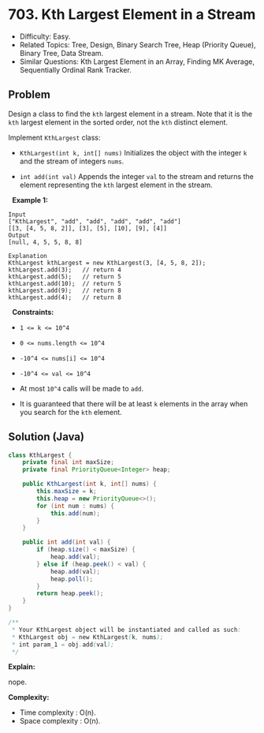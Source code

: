 # 703. Kth Largest Element in a Stream

- Difficulty: Easy.
- Related Topics: Tree, Design, Binary Search Tree, Heap (Priority Queue), Binary Tree, Data Stream.
- Similar Questions: Kth Largest Element in an Array, Finding MK Average, Sequentially Ordinal Rank Tracker.

## Problem

Design a class to find the ```kth``` largest element in a stream. Note that it is the ```kth``` largest element in the sorted order, not the ```kth``` distinct element.

Implement ```KthLargest``` class:


	
- ```KthLargest(int k, int[] nums)``` Initializes the object with the integer ```k``` and the stream of integers ```nums```.
	
- ```int add(int val)``` Appends the integer ```val``` to the stream and returns the element representing the ```kth``` largest element in the stream.


 
**Example 1:**

```
Input
["KthLargest", "add", "add", "add", "add", "add"]
[[3, [4, 5, 8, 2]], [3], [5], [10], [9], [4]]
Output
[null, 4, 5, 5, 8, 8]

Explanation
KthLargest kthLargest = new KthLargest(3, [4, 5, 8, 2]);
kthLargest.add(3);   // return 4
kthLargest.add(5);   // return 5
kthLargest.add(10);  // return 5
kthLargest.add(9);   // return 8
kthLargest.add(4);   // return 8
```

 
**Constraints:**


	
- ```1 <= k <= 10^4```
	
- ```0 <= nums.length <= 10^4```
	
- ```-10^4 <= nums[i] <= 10^4```
	
- ```-10^4 <= val <= 10^4```
	
- At most ```10^4``` calls will be made to ```add```.
	
- It is guaranteed that there will be at least ```k``` elements in the array when you search for the ```kth``` element.



## Solution (Java)

```java
class KthLargest {
    private final int maxSize;
    private final PriorityQueue<Integer> heap;

    public KthLargest(int k, int[] nums) {
        this.maxSize = k;
        this.heap = new PriorityQueue<>();
        for (int num : nums) {
            this.add(num);
        }
    }

    public int add(int val) {
        if (heap.size() < maxSize) {
            heap.add(val);
        } else if (heap.peek() < val) {
            heap.add(val);
            heap.poll();
        }
        return heap.peek();
    }
}

/**
 * Your KthLargest object will be instantiated and called as such:
 * KthLargest obj = new KthLargest(k, nums);
 * int param_1 = obj.add(val);
 */
```

**Explain:**

nope.

**Complexity:**

* Time complexity : O(n).
* Space complexity : O(n).
